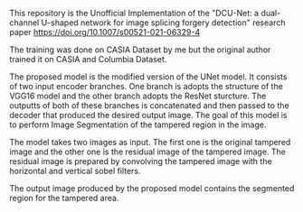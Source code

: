 This repository is the Unofficial Implementation of the "DCU-Net: a dual-channel U-shaped network for image splicing forgery
detection" research paper https://doi.org/10.1007/s00521-021-06329-4

The training was done on CASIA Dataset by me but the original author trained it on CASIA and Columbia Dataset.

The proposed model is the modified version of the UNet model. It consists of two input encoder branches. One branch is adopts the structure of the VGG16 model and the other branch adopts the ResNet sturcture. The outputts of both of these branches is concatenated and then passed to the decoder that produced the desired output image. The goal of this model is to perform Image Segmentation of the tampered region in the image.

The model takes two images as input. The first one is the original tampered image and the other one is the residual image of the tampered image. The residual image is prepared by convolving the tampered image with the horizontal and vertical sobel filters.

The output image produced by the proposed model contains the segmented region for the tampered area.
